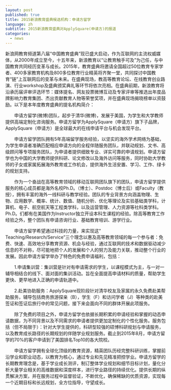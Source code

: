 ```yaml
---
layout: post
published: true
title: 2015新浪教育盛典候选机构：申请方留学
language: zh
subtitle: 2015新浪教育盛典对ApplySquare(申请方)的报道
categories:
  - news
---
```


新浪网教育频道第八届“中国教育盛典”现已盛大启动，作为互联网的主流权威媒体，从2000年成立至今，十五年来，新浪教育以“让教育触手可及”为己任，与中国教育共同经历变革与成长。2015年，教育盛典将邀请全国超过50位教育专家学者、400多家教育机构及800多位教育行业精英将齐聚一堂，共同探讨中国教育“链”上互联网后的变革与未来。在盛典现场，教高等教育论坛、在线教育创业路演、行业workshop及盛典颁奖典礼等环节将依次亮相。在盛典前期，新浪教育将沿承历届评审评选环节：媒体提名、网友投票微博互动及专家评审等推选出年度品牌影响力教育集团、杰出贡献教育人物等荣誉奖项，并在盛典现场揭晓榜单以资鼓励。以下是本年度教育盛典的提名机构简介：

　　申请方留学(微博)团队，起步于清华(微博)，发展于美国，为学生和大学教师提供高端定制化咨询服务。申请方留学为ApplySquare（申请方）旗下子品牌，ApplySquare（申请方）是全球最大的在线申请平台与机会发现平台。

　　申请方留学团队拥有5年高端留学服务经验，以坚实的海外学术网络为基础，为学生申请者准确匹配相应申请方向的全程伴随服务团队，并联动规划、文书、高级顾问等专项服务团队，为申请者提供细致专业、详实可靠的申请规划。申请方留学也为中国的大学教师提供科研、论文修改以及海外访问等服务，同时协助大学教师的子女或家属拓展海外教育或工作机会，提供海外生活安置、学习、工作、绿卡的规划支持。

　　作为一个奋战在高等教育领域的移动互联网团队旗下的团队，申请方留学提供服务的核心成员都是海外名校Ph.D。（博士）、Postdoc（博士后）或Faculty（教授），拥有丰富的海外一线科研与教学经验。团队的专业背景方向涵盖物理、生物、应用数学、概率、统计、数值、随机分析、优化等理论及实验基础类学科，计算机、电子、航空航天等工程类学科，以及运营管理、人力资源等社科类学科。Ph.D。们都有在美国作为Instructor独立开设本科生课程的经验。除高等教育工作经验之外，整个团队有申请咨询行业、基础教育培训、游学行业。

　　申请方留学希望通过科技的力量，来实现这“ Teaching/Research/Service”三个理念以惠及高等教育领域的每一个参与者：免费、快速、高效地分享教育资源、机会与经验，通过互联网的技术和数据驱动减少信息的不对称，尽可能地把个人的发展和个人的努力及能力关联，推动整个行业的发展。因此申请方留学举办了特色的免费申请福利，包括：

　　1.申请集训营：集训营是针对有申请需求的学生，以课程模式为主，与一对一辅导相结合的线下、面对面的集训活动。旨在全面提高申请材料的质量，帮助学生更快、更早地进入正确的申请轨道中。

　　2.赴美协助服务：ApplySquare现阶段针对清华校友及家属的永久免费赴美帮助服务，辅导包括商务旅游探亲（B），学生（F）和访问学者（J）等种类的赴美签证和签证后旅行中的常见问题，接下来会面向不同的群体开展此项服务。

　　除了免费的项目之外，申请方留学也依据长期积累的申请经验和掌握的动态申请数据，为不同背景以及不同需求的申请者提供更加定制化的个性化服务。服务包括（但不局限于）：针对大学生提供的，科研型较强的硕博科研规划与申请服务，以及教育成长路径的长期规划的伴随学业规划服务。截止到2015年8月，申请方留学的70%的客户申请到了美国排名Top10的各大院校。

　　申请方留学拥有全球化顶级的教育资源，精英团队历经完整科研训练，掌握前沿学业和职业动态，以教育为核心，通过专业和先见精准把控学业。申请方留学的长期教育理念是，基于学业成长测评，制订整体学业规划和细节目标计划，量化分析大量学业相关的高维数据和深度样本，进行学业路径的持续优化。提供长期的纵贯解决方案，并在服务过程中监督验证，不断优化，确保稀缺的优质资源，实现每一个近期目标和长远规划，全方位指导，守望成长。
